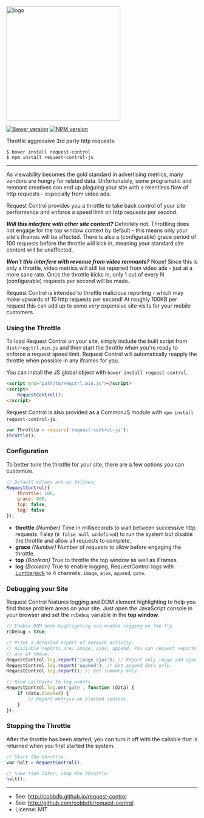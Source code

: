 <a href="https://github.com/cobbdb/request-control">
    <img alt="logo" src="http://i.imgur.com/xrtq29k.png" width="300">
</a>

[![Bower version](https://badge.fury.io/bo/request-control.svg)](http://badge.fury.io/bo/request-control) [![NPM version](https://badge.fury.io/js/request-control-js.svg)](http://badge.fury.io/js/request-control-js)

Throttle aggressive 3rd party http requests.

    $ bower install request-control
    $ npm install request-control-js

-------------
As viewability becomes the gold standard in advertising metrics, many vendors are
hungry for related data. Unfortunately, some programatic and remnant creatives
can end up plaguing your site with a relentless flow of http requests - especially
from video ads.

Request Control provides you a throttle to take back control of your site performance
and enforce a speed limit on http requests per second.

***Will this interfere with other site content?***
Definitely not. Throttling does not engage for the top window context by default - this means only your site's iframes will be affected. There is also a (configurable) grace period of 100 requests before the throttle will kick in, meaning your standard site content will be unaffected.

***Won't this interfere with revenue from video remnants?***
Nope! Since this is only a throttle, video metrics will still be reported from video ads - just at a more sane rate. Once the throttle kicks in, only 1 out of every N (configurable) requests per second will be made.

Request Control is intended to throttle malicious reporting - which may make upwards of 10 http requests per second! At roughly 100KB per request this can add up to some *very* expensive site visits for your mobile customers.

### Using the Throttle
To load Request Control on your site, simply include the built script from `dist/reqctrl.min.js` and then start the throttle when you're ready to enforce a request speed limit. Request Control will automatically reapply the throttle when possible in any iframes for you.

You can install the JS global object with `bower install request-control`.
```html
<script src="path/to/reqctrl.min.js"></script>
<script>
    RequestControl();
</script>
```

Request Control is also provided as a CommonJS module with `npm install request-control-js`.
```javascript
var Throttle = require('request-control-js');
Throttle();
```

### Configuration
To better tune the throttle for your site, there are a few options you can customize.
```javascript
// Default values are as follows:
RequestControl({
    throttle: 100,
    grace: 800,
    top: false,
    log: false
});
```

* **throttle** *{Number}* Time in milliseconds to wait between successive http requests.
Falsy (`0 false null undefined`) to run the system but disable the
throttle and allow all requests to complete.
* **grace** *{Number}* Number of requests to allow before engaging the throttle.
* **top** *{Boolean}* True to throttle the top window as well as iFrames.
* **log** *{Boolean}* True to enable logging. RequestControl logs with
[Lumberjack](https://github.com/cobbdb/lumberjack) to 4
channels: `image`, `ajax`, `append`, `gate`.

### Debugging your Site
Request Control features logging and DOM element highlighting to help you find those
problem areas on your site. Just open the JavaScript console in your browser
and set the `rcDebug` variable in the **top window**.
```javascript
// Enable DOM node highlighting and enable logging on the fly.
rcDebug = true;

// Print a detailed report of network activity.
// Available reports are: image, ajax, append. You can request reports for
// any of these.
RequestControl.log.report('image ajax'); // Report only image and ajax data.
RequestControl.log.report('append'); // Get append data only.
RequestControl.log.report(); // Get summary only.

// Bind callbacks to log events.
RequestControl.log.on('gate', function (data) {
    if (data.blocked) {
        // Report metrics on blocked content.
    }
});
```

### Stopping the Throttle
After the throttle has been started, you can turn it off with the callable that is
returned when you first started the system.
```javascript
// Start the throttle.
var halt = RequestControl();

// Some time later, stop the throttle.
halt();
```

---------
* See: http://cobbdb.github.io/request-control
* See: http://github.com/cobbdb/request-control
* License: MIT
